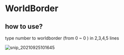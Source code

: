 # WorldBorder

## how to use?

type number to worldborder (from 0 ~ 0 ) in 2,3,4,5 lines

![snip_20210925101645](https://user-images.githubusercontent.com/59438110/134762776-9d88a35a-bbdd-4da7-852c-8549d70b190a.png)
